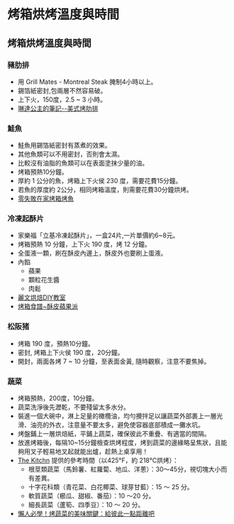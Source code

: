 # 烤箱烘烤溫度與時間

<!--more-->
## 烤箱烘烤溫度與時間

### 豬肋排
  - 用 Grill Mates - Montreal Steak  腌制4小時以上。
  - 錫箔紙密封,包兩層不然容易破。
  - 上下火，150度，2.5 ~ 3 小時。
  - [琳達公主的筆記--美式烤肋排](https://lindawu122470.pixnet.net/blog/post/147980578)

### 鮭魚
  - 鮭魚用錫箔紙密封有蒸煮的效果。
  - 其他魚類可以不用密封，否則會太濕。
  - 比較沒有油脂的魚類可以在表面塗抹少量的油。
  - 烤箱預熱10分鐘。
  - 厚約 1 公分的魚，烤箱上下火侯 230 度，需要花費15分鐘。
  - 若魚的厚度約 2公分，相同烤箱溫度，則需要花費30分鐘烘烤。
  - [零失敗在家烤箱烤魚](https://tingslife.com/2019-11-recipe-oven-roast-fish/)

### 冷凍起酥片
  - 家樂福「立基冷凍起酥片」，一盒24片,一片單價約6~8元。
  - 烤箱預熱 10 分鐘，上下火 190 度，烤 12 分鐘。
  - 全蛋液一顆，刷在酥皮內邊上，酥皮外也要刷上蛋液。
  - 內餡
    + 蘋果
    + 顆粒花生醬
    + 肉鬆
  - [麗文烘焙DIY教室](https://blog.xuite.net/magic151510/twblog/120427705)
  - [烤箱食譜~酥皮蘋果派](https://redleeve.pixnet.net/blog/post/434295656)

### 松阪猪
  - 烤箱 190 度，預熱10分鐘。
  - 密封, 烤箱上下火侯 190 度，20分鐘。
  - 開封，兩面各烤 7 ~ 10 分鐘，至表面金黃, 隨時觀察，注意不要焦掉。 

### 蔬菜
  - 烤箱預熱，200度，10分鐘。
  - 蔬菜洗淨後先瀝乾，不要殘留太多水分。
  - 裝進一個大碗中，淋上足量的橄欖油，均勻攪拌足以讓蔬菜外部裹上一層光滑、油亮的外衣，注意量不要太多，避免使容器底部積成一攤水坑。
  - 烤盤鋪上一層烘焙紙，平鋪上蔬菜，確保彼此不重疊、有適當的間隔。
  - 放進烤箱後，每隔10~15分鐘檢查烘烤程度，烤到蔬菜的邊緣略呈焦狀，且能夠用叉子輕易地叉起就能出爐，趁熱上桌享用！
  - [The Kitchn](https://www.thekitchn.com/) 提供的參考時間（以425°F，約 218℃烘烤）：
    - 根莖類蔬菜（馬鈴薯、紅蘿蔔、地瓜、洋蔥）：30～45分，視切塊大小而有差異。
    - 十字花科類（青花菜、白花椰菜、球芽甘藍）：15 ～ 25 分。
    - 軟質蔬菜（櫛瓜、甜椒、番茄）：10 ～20 分。
    - 細長蔬菜（蘆筍、四季豆）：10 ～ 20 分。
  - [懶人必學！烤蔬菜的美味關鍵：給彼此一點距離吧](https://food.ltn.com.tw/article/6790)


